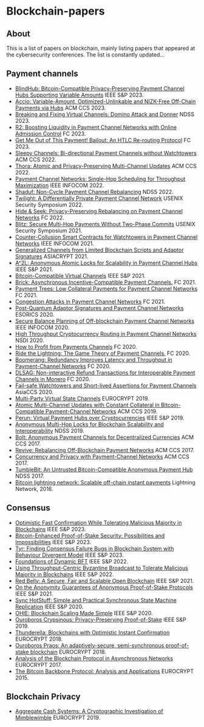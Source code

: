 # Blockchain-papers

## About
This is a list of papers on blockchain, mainly listing papers that appeared at the cybersecurity conferences. The list is constantly updated...

## Payment channels
- [BlindHub: Bitcoin-Compatible Privacy-Preserving Payment Channel Hubs Supporting Variable Amounts](https://ieeexplore.ieee.org/document/10179427) IEEE S&P 2023.
- [Accio: Variable-Amount, Optimized-Unlinkable and NIZK-Free Off-Chain Payments via Hubs](https://dl.acm.org/doi/10.1145/3576915.3616577) ACM CCS 2023.
- [Breaking and Fixing Virtual Channels: Domino Attack and Donner](https://www.ndss-symposium.org/ndss-paper/breaking-and-fixing-virtual-channels-domino-attack-and-donner/) NDSS 2023.
- [R2: Boosting Liquidity in Payment Channel Networks with Online Admission Control](https://link.springer.com/chapter/10.1007/978-3-031-47754-6_18) FC 2023.
- [Get Me Out of This Payment! Bailout: An HTLC Re-routing Protocol](https://link.springer.com/chapter/10.1007/978-3-031-47751-5_6) FC 2023.
- [Sleepy Channels: Bi-directional Payment Channels without Watchtowers](https://dl.acm.org/doi/10.1145/3548606.3559370) ACM CCS 2022.
- [Thora: Atomic and Privacy-Preserving Multi-Channel Updates](https://doi.org/10.1145/3548606.3560556) ACM CCS 2022.
- [Payment Channel Networks: Single-Hop Scheduling for Throughput Maximization](https://ieeexplore.ieee.org/document/9796862) IEEE INFOCOM 2022.
- [Shaduf: Non-Cycle Payment Channel Rebalancing](https://www.ndss-symposium.org/ndss-paper/auto-draft-254/) NDSS 2022.
- [Twilight: A Differentially Private Payment Channel Network](https://www.usenix.org/conference/usenixsecurity22/presentation/dotan) USENIX Security Symposium 2022.
- [Hide & Seek: Privacy-Preserving Rebalancing on Payment Channel Networks](https://link.springer.com/chapter/10.1007/978-3-031-18283-9_17) FC 2022.
- [Blitz: Secure Multi-Hop Payments Without Two-Phase Commits](https://www.usenix.org/conference/usenixsecurity21/presentation/aumayr) USENIX Security Symposium 2021.
- [Counter-Collusion Smart Contracts for Watchtowers in Payment Channel Networks](https://ieeexplore.ieee.org/document/9488831) IEEE INFOCOM 2021.
- [Generalized Channels from Limited Blockchain Scripts and Adaptor Signatures](https://link.springer.com/chapter/10.1007/978-3-030-92075-3_22) ASIACRYPT 2021.
- [A^2L: Anonymous Atomic Locks for Scalability in Payment Channel Hubs](https://ieeexplore.ieee.org/document/9519431) IEEE S&P 2021.
- [Bitcoin-Compatible Virtual Channels](https://ieeexplore.ieee.org/document/9519487) IEEE S&P 2021.
- [Brick: Asynchronous Incentive-Compatible Payment Channels.](https://link.springer.com/chapter/10.1007/978-3-662-64331-0_11) FC 2021.
- [Payment Trees: Low Collateral Payments for Payment Channel Networks](https://link.springer.com/chapter/10.1007/978-3-662-64331-0_10) FC 2021.
- [Congestion Attacks in Payment Channel Networks](https://link.springer.com/chapter/10.1007/978-3-662-64331-0_9) FC 2021.
- [Post-Quantum Adaptor Signatures and Payment Channel Networks](https://link.springer.com/chapter/10.1007/978-3-030-59013-0_19) ESORICS 2020.
- [Secure Balance Planning of Off-blockchain Payment Channel Networks](https://ieeexplore.ieee.org/document/9155375) IEEE INFOCOM 2020.
- [High Throughput Cryptocurrency Routing in Payment Channel Networks](https://www.usenix.org/conference/nsdi20/presentation/sivaraman) NSDI 2020.
- [How to Profit from Payments Channels](https://link.springer.com/chapter/10.1007/978-3-030-51280-4_16) FC 2020.
- [Ride the Lightning: The Game Theory of Payment Channels.](https://link.springer.com/chapter/10.1007/978-3-030-51280-4_15) FC 2020.
- [Boomerang: Redundancy Improves Latency and Throughput in Payment-Channel Networks](https://link.springer.com/chapter/10.1007/978-3-030-51280-4_17) FC 2020.
- [DLSAG: Non-interactive Refund Transactions for Interoperable Payment Channels in Monero](https://doi.org/10.1007/978-3-030-51280-4_18) FC 2020.
- [Fail-safe Watchtowers and Short-lived Assertions for Payment Channels](https://dl.acm.org/doi/10.1145/3320269.3384716) AsiaCCS 2020.
- [Multi-Party Virtual State Channels](https://link.springer.com/chapter/10.1007/978-3-030-17653-2_21) EUROCRYPT 2019.
- [Atomic Multi-Channel Updates with Constant Collateral in Bitcoin-Compatible Payment-Channel Networks](https://dl.acm.org/doi/10.1145/3319535.3345666) ACM CCS 2019.
- [Perun: Virtual Payment Hubs over Cryptocurrencies](https://ieeexplore.ieee.org/document/8835315) IEEE S&P 2019.
- [Anonymous Multi-Hop Locks for Blockchain Scalability and Interoperability](https://www.ndss-symposium.org/ndss-paper/anonymous-multi-hop-locks-for-blockchain-scalability-and-interoperability/) NDSS 2019.
- [Bolt: Anonymous Payment Channels for Decentralized Currencies](https://dl.acm.org/doi/10.1145/3133956.3134093)  ACM CCS 2017.
- [Revive: Rebalancing Off-Blockchain Payment Networks](https://dl.acm.org/doi/10.1145/3133956.3134033) ACM CCS 2017.
- [Concurrency and Privacy with Payment-Channel Networks](https://dl.acm.org/doi/10.1145/3133956.3134096) ACM CCS 2017.
- [TumbleBit: An Untrusted Bitcoin-Compatible Anonymous Payment Hub](https://www.ndss-symposium.org/ndss2017/ndss-2017-programme/tumblebit-untrusted-bitcoin-compatible-anonymous-payment-hub/) NDSS 2017.
- [Bitcoin lightning network: Scalable off-chain instant payments](https://lightning.network/) Lightning Network, 2016.

## Consensus
- [Optimistic Fast Confirmation While Tolerating Malicious Majority in Blockchains](https://ieeexplore.ieee.org/document/10179323) IEEE S&P 2023.
- [Bitcoin-Enhanced Proof-of-Stake Security: Possibilities and Impossibilities](https://doi.org/10.1109/SP46215.2023.10179426) IEEE S&P 2023.
- [Tyr: Finding Consensus Failure Bugs in Blockchain System with Behaviour Divergent Model](https://ieeexplore.ieee.org/document/10179386) IEEE S&P 2023.
- [Foundations of Dynamic BFT](https://doi.org/10.1109/SP46214.2022.9833787) IEEE S&P 2022.
- [Using Throughput-Centric Byzantine Broadcast to Tolerate Malicious Majority in Blockchains](https://ieeexplore.ieee.org/document/9833617) IEEE S&P 2022.
- [Red Belly: A Secure, Fair and Scalable Open Blockchain](https://ieeexplore.ieee.org/document/9519440) IEEE S&P 2021.
- [On the Anonymity Guarantees of Anonymous Proof-of-Stake Protocols](https://ieeexplore.ieee.org/document/9519415) IEEE S&P 2021.
- [Sync HotStuff: Simple and Practical Synchronous State Machine Replication](https://ieeexplore.ieee.org/document/9152792) IEEE S&P 2020.
- [OHIE: Blockchain Scaling Made Simple](https://ieeexplore.ieee.org/document/9152798) IEEE S&P 2020.
- [Ouroboros Crypsinous: Privacy-Preserving Proof-of-Stake](https://doi.org/10.1109/SP.2019.00063) IEEE S&P 2019.
- [Thunderella: Blockchains with Optimistic Instant Confirmation](https://link.springer.com/chapter/10.1007/978-3-319-78375-8_1) EUROCRYPT 2018.
- [Ouroboros Praos: An adaptively-secure, semi-synchronous proof-of-stake blockchain](https://link.springer.com/chapter/10.1007/978-3-319-78375-8_3) EUROCRYPT 2018.
- [Analysis of the Blockchain Protocol in Asynchronous Networks](https://link.springer.com/chapter/10.1007/978-3-319-56614-6_22) EUROCRYPT 2017.
- [The Bitcoin Backbone Protocol: Analysis and Applications](https://link.springer.com/chapter/10.1007/978-3-662-46803-6_10) EUROCRYPT 2015.

## Blockchain Privacy
- [Aggregate Cash Systems: A Cryptographic Investigation of Mimblewimble](https://link.springer.com/chapter/10.1007/978-3-030-17653-2_22) EUROCRYPT 2019.
